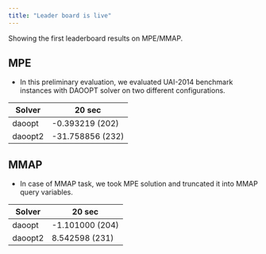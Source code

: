 ```yaml
---
title: "Leader board is live"
---
```


Showing the first leaderboard results on MPE/MMAP.

## MPE

* In this preliminary evaluation, 
we evaluated UAI-2014 benchmark instances with DAOOPT solver
on two different configurations.


| Solver | 20 sec           |
|--------|------------------|
| daoopt | -0.393219 (202)  |
| daoopt2 |-31.758856 (232) |



## MMAP

* In case of MMAP task, we took MPE solution and truncated it into MMAP query variables.

| Solver | 20 sec           |
|--------|------------------|
| daoopt | -1.101000 (204)  |
| daoopt2 | 8.542598 (231) |



